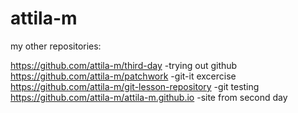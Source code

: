 # attila-m
my other repositories:

https://github.com/attila-m/third-day -trying out github<br>
https://github.com/attila-m/patchwork -git-it excercise<br>
https://github.com/attila-m/git-lesson-repository -git testing<br>
https://github.com/attila-m/attila-m.github.io -site from second day
